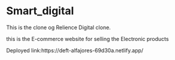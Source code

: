 # Smart_digital

<p>This is the clone og Relience Digital clone.</p>
<p> this is the E-commerce website for selling the Electronic products</p>
Deployed link:https://deft-alfajores-69d30a.netlify.app/

